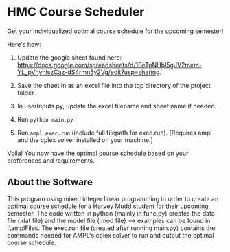 # HMC Course Scheduler

Get your individualized optimal course schedule for the upcoming semester!

Here's how:

1. Update the google sheet found here: https://docs.google.com/spreadsheets/d/1SeTpNHbI5gJV2mem-YL_pVhyniszCaz-dS4rmn5y2Vg/edit?usp=sharing.

2. Save the sheet in as an excel file into the top directory of the project folder.
   
2. In userInputs.py, update the excel filename and sheet name if needed.
   
3. Run `python main.py`
   
4. Run `ampl exec.run` (include full filepath for exec.run). [Requires ampl and the cplex solver installed on your machine.]

Voila! You now have the optimal course schedule based on your preferences and requirements.


## About the Software

This program using mixed integer linear programming in order to create an optimal course schedule for a Harvey Mudd student for their upcoming semester. The code written in python (mainly in func.py) creates the data file (.dat file) and the model file (.mod file) --> examples can be found in .\amplFiles. The exec.run file (created after running main.py) contains the commands needed for AMPL's cplex solver to run and output the optimal course schedule.
